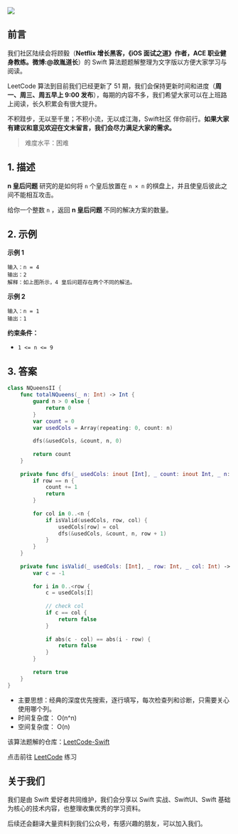 ![](https://upload-images.jianshu.io/upload_images/2829694-8d80389416deefc4.png?imageMogr2/auto-orient/strip%7CimageView2/2/w/1240)

## 前言

我们社区陆续会将顾毅（**Netflix 增长黑客，《iOS 面试之道》作者，ACE 职业健身教练。微博:@故胤道长**）的 Swift 算法题题解整理为文字版以方便大家学习与阅读。

LeetCode 算法到目前我们已经更新了 51 期，我们会保持更新时间和进度（**周一、周三、周五早上 9:00 发布**），每期的内容不多，我们希望大家可以在上班路上阅读，长久积累会有很大提升。

不积跬步，无以至千里；不积小流，无以成江海，Swift社区 伴你前行。**如果大家有建议和意见欢迎在文末留言，我们会尽力满足大家的需求。**

> 难度水平：困难

## 1. 描述

**n 皇后问题** 研究的是如何将 `n` 个皇后放置在 `n × n` 的棋盘上，并且使皇后彼此之间不能相互攻击。

给你一个整数 `n` ，返回 **n 皇后问题** 不同的解决方案的数量。

## 2. 示例

**示例 1**

```
输入：n = 4
输出：2
解释：如上图所示，4 皇后问题存在两个不同的解法。
```

**示例 2**

```
输入：n = 1
输出：1
```

**约束条件：**

- `1 <= n <= 9`

## 3. 答案

```swift
class NQueensII {
    func totalNQueens(_ n: Int) -> Int {
        guard n > 0 else {
            return 0
        }
        var count = 0
        var usedCols = Array(repeating: 0, count: n)
        
        dfs(&usedCols, &count, n, 0)
        
        return count
    }
    
    private func dfs(_ usedCols: inout [Int], _ count: inout Int, _ n: Int, _ row: Int) {
        if row == n {
            count += 1
            return
        }
        
        for col in 0..<n {
            if isValid(usedCols, row, col) {
                usedCols[row] = col
                dfs(&usedCols, &count, n, row + 1)
            }
        }
    }
    
    private func isValid(_ usedCols: [Int], _ row: Int, _ col: Int) -> Bool {
        var c = -1
    
        for i in 0..<row {
            c = usedCols[I] 
            
            // check col
            if c == col {
                return false
            }
            
            if abs(c - col) == abs(i - row) {
                return false
            }
        }
        
        return true
    }
}
```

* 主要思想：经典的深度优先搜索，逐行填写，每次检查列和诊断，只需要关心使用哪个列。
* 时间复杂度： O(n^n)
* 空间复杂度： O(n)

该算法题解的仓库：[LeetCode-Swift](https://github.com/soapyigu/LeetCode-Swift "LeetCode-Swift")

点击前往 [LeetCode](https://leetcode.com/problems/n-queens-ii/ "LeetCode") 练习

## 关于我们

我们是由 Swift 爱好者共同维护，我们会分享以 Swift 实战、SwiftUI、Swift 基础为核心的技术内容，也整理收集优秀的学习资料。

后续还会翻译大量资料到我们公众号，有感兴趣的朋友，可以加入我们。
